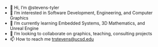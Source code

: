 - 👋 Hi, I’m @stevens-tyler
- 👀 I’m interested in Software Development, Engineering, and Computer Graphics
- 🌱 I’m currently learning Embedded Systems, 3D Mathematics, and Unreal Engine
- 💞️ I’m looking to collaborate on graphics, teaching, consulting projects
- 📫 How to reach me trstevens@ucsd.edu

<!---
stevens-tyler/stevens-tyler is a ✨ special ✨ repository because its `README.md` (this file) appears on your GitHub profile.
You can click the Preview link to take a look at your changes.
--->
